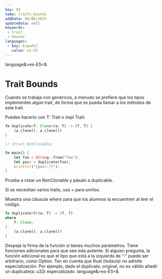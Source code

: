 ```yaml
---
key: 93
name: traits_bounds
addData: 06/06/2025
updateData: null
keywords: 
 - trait
 - bounds
languages:
 - key: Español
   value: es-ES
---
```

language&>es-ES<&
# Trait Bounds
Cuando se trabaja con genéricos, a menudo se prefiere que los tipos implementen algún trait, de forma que se pueda llamar a los métodos de este trait.

Puedes hacerlo con T: Trait o impl Trait:

```rust
fn duplicate<T: Clone>(a: T) -> (T, T) {
    (a.clone(), a.clone())
}

// struct NotClonable;

fn main() {
    let foo = String::from("foo");
    let pair = duplicate(foo);
    println!("{pair:?}");
}
```

Prueba a crear un NonClonable y pásalo a duplicable.

Si se necesitan varios traits, usa + para unirlos.

Muestra una cláusula where para que los alumnos la encuentren al leer el código.

```rust
fn duplicate<T>(a: T) -> (T, T)
where
    T: Clone,
{
    (a.clone(), a.clone())
}
```

Despeja la firma de la función si tienes muchos parámetros.
Tiene funciones adicionales para que sea más potente.
Si alguien pregunta, la función adicional es que el tipo que está a la izquierda de “:” puede ser arbitrario, como Option<T>.
Ten en cuenta que Rust (todavía) no admite especialización. Por ejemplo, dado el duplicate, original, no es válido añadir un duplicate(a: u32)
especializado.
language&>es-ES<&